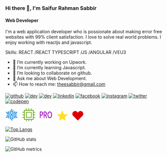 ### Hi there 👋, I'm Saifur Rahman Sabbir
#### Web Developer
I'm a web application developer who is possionate about making error free websites with 99% client satisfaction. I love to solve real world problems. I enjoy working with reactjs and javascript.

Skills: REACT /REACT TYPESCRIPT /JS /ANGULAR /VEU3

- 🔭 I’m currently working on Upwork. 
- 🌱 I’m currently learning Javascript. 
- 👯 I’m looking to collaborate on github. 
- 💬 Ask me about Web Development. 
- 📫 How to reach me: theesabbir@gmail.com 


[<img src='https://cdn.jsdelivr.net/npm/simple-icons@3.0.1/icons/github.svg' alt='github' height='40'>](https://github.com/saifursabbir)  [<img src='https://cdn.jsdelivr.net/npm/simple-icons@3.0.1/icons/dev-dot-to.svg' alt='dev' height='40'>](https://dev.to/saifursabbir)  [<img src='https://cdn.jsdelivr.net/npm/simple-icons@3.0.1/icons/hashnode.svg' alt='dev' height='40'>](saifursabbir)  [<img src='https://cdn.jsdelivr.net/npm/simple-icons@3.0.1/icons/linkedin.svg' alt='linkedin' height='40'>](https://www.linkedin.com/in/Saifur-Rahman-Sabbir/)  [<img src='https://cdn.jsdelivr.net/npm/simple-icons@3.0.1/icons/facebook.svg' alt='facebook' height='40'>](https://www.facebook.com/its.saifursabbir)  [<img src='https://cdn.jsdelivr.net/npm/simple-icons@3.0.1/icons/instagram.svg' alt='instagram' height='40'>](https://www.instagram.com/saifur_sabbir/)  [<img src='https://cdn.jsdelivr.net/npm/simple-icons@3.0.1/icons/twitter.svg' alt='twitter' height='40'>](https://twitter.com/saifurclick)  [<img src='https://cdn.jsdelivr.net/npm/simple-icons@3.0.1/icons/codepen.svg' alt='codepen' height='40'>](https://codepen.io/saifursabbir)  

<a href='https://archiveprogram.github.com/'><img src='https://raw.githubusercontent.com/acervenky/animated-github-badges/master/assets/acbadge.gif' width='40' height='40'></a> <a href='https://docs.github.com/en/developers'><img src='https://raw.githubusercontent.com/acervenky/animated-github-badges/master/assets/devbadge.gif' width='40' height='40'></a> <a href='https://github.com/pricing'><img src='https://raw.githubusercontent.com/acervenky/animated-github-badges/master/assets/pro.gif' width='40' height='40'></a> <a href='https://stars.github.com/'><img src='https://raw.githubusercontent.com/acervenky/animated-github-badges/master/assets/starbadge.gif' width='35' height='35'></a> <a href='https://docs.github.com/en/github/supporting-the-open-source-community-with-github-sponsors'><img src='https://raw.githubusercontent.com/acervenky/animated-github-badges/master/assets/sponsorbadge.gif' width='35' height='35'></a> 

[![Top Langs](https://github-readme-stats.vercel.app/api/top-langs/?username=saifursabbir)](https://github.com/anuraghazra/github-readme-stats)

![GitHub stats](https://github-readme-stats.vercel.app/api?username=saifursabbir&show_icons=true&count_private=true)  

![GitHub metrics](https://metrics.lecoq.io/saifursabbir)  

